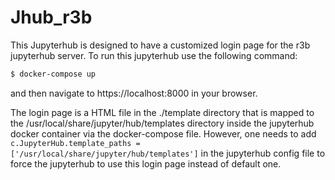 # Jhub_r3b
This Jupyterhub is designed to have a customized login page for the r3b jupyterhub server. To run this jupyterhub use the following command:
```bash
$ docker-compose up
```
and then navigate to https://localhost:8000 in your browser.

The login page is a HTML file in the ./template directory that is mapped to the /usr/local/share/jupyter/hub/templates directory inside the jupyterhub docker container via the docker-compose file. However, one needs to add ```
c.JupyterHub.template_paths = ['/usr/local/share/jupyter/hub/templates'] ``` in the jupyterhub config file to force the jupyterhub to use this login page instead of default one. 